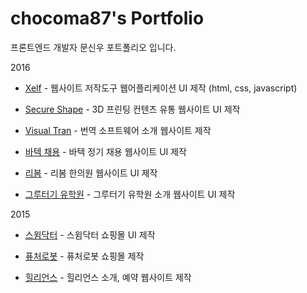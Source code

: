 # chocoma87's Portfolio

프론트엔드 개발자 문신우 포트폴리오 입니다. 

2016
* [Xelf](http://regex.bastardsbook.com/)  - 웹사이트 저작도구 웹어플리케이션 UI 제작 (html, css, javascript)

* [Secure Shape](http://tumblr.eyeheartnewyork.com) - 3D 프린팅 컨텐츠 유통 웹사이트 UI 제작

* [Visual Tran](http://iheartnymuseums.com/) - 번역 소프트웨어 소개 웹사이트 제작

* [바텍 채용](http://iheartnymuseums.com/) - 바텍 정기 채용 웹사이트 UI 제작

* [리봄](http://iheartnymuseums.com/) - 리봄 한의원 웹사이트 UI 제작

* [그루터기 유학원](http://iheartnymuseums.com/) - 그루터기 유학원 소개 웹사이트 UI 제작

2015
* [스윔닥터](http://iheartnymuseums.com/) - 스윔닥터 쇼핑몰 UI 제작

* [퓨처로봇](http://iheartnymuseums.com/) - 퓨처로봇 쇼핑몰 제작

* [힐리언스](http://iheartnymuseums.com/) - 힐리언스 소개, 예약 웹사이트 제작
 

